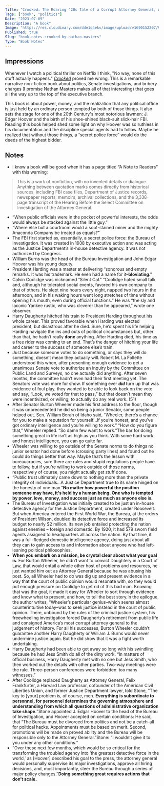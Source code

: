 ```yaml
---
Title: "Crooked: The Roaring '20s Tale of a Corrupt Attorney General, A Crusading Senator, And the Birth of the American Political Scandal"
Tags: ["book", "politics"]
Date: "2023-07-09"
Description: "A book"
Image: "https://res.cloudinary.com/dde1q4ekv/image/upload/v1690152207/9780306826139_oy2vdd.jpg"
Published: true
Slug: "book-notes-crooked-by-nathan-masters"
Type: "Book Notes"
---
```

## **Impressions**

<InlineImage src={https://res.cloudinary.com/dde1q4ekv/image/upload/v1690152207/9780306826139_oy2vdd.jpg} />

Whenever I watch a political thriller on Netflix I think, "No way, none of this stuff actually happens." *[Crooked](https://bookshop.org/p/books/crooked-the-roaring-20s-tale-of-a-corrupt-attorney-general-a-crusading-senator-and-the-birth-of-the-american-political-scan-nathan-masters/18618188?ean=9780306826139)* proved me wrong. This is a remarkable narrative non-fiction book about politics, Senate investigations, and bribery charges (I promise Nathan Masters makes all of that interesting) that goes all the way up to the top of the executive branch.

This book is about power, money, and the realization that any political office is just held by an ordinary person tempted by both of those things. It also sets the stage for one of the 20th Century's most notorious lawmen: J. Edgar Hoover and the birth of his shoe-shined black-suit slick-hair FBI. Reading this book helped shed some light on why Hoover was so ruthless in his documentation and the discipline special agents had to follow. Maybe he realized that without those things, a “secret police force” would do the deeds of the highest bidder.

## **Notes**

- I know a book will be good when it has a page titled “A Note to Readers” with this warning:

> This is a work of nonfiction, with no invented details or dialogue. Anything between quotation marks comes directly from historical sources, including FBI case files, Department of Justice records, newspaper reports, memoirs, archival collections, and the 3,338-page transcript of the Hearing Before the Select Committee on Investigation of the Attorney General.
> 
- “When public officials were in the pocket of powerful interests, the odds would always be stacked against the little guy.”
- “Where else but a courtroom would a soot-stained miner and the mighty Anaconda Company be treated as equals?”
- The FBI first started as, essentially, a secret police force: the Bureau of Investigation. It was created in 1908 by executive action and was acting as the Justice Department’s in-house detective agency. It was not authorized by Congress.
- William Burns was the head of the Bureau Investigation and John Edgar Hoover was his young deputy.
- President Harding was a master at delivering “sonorous and empty remarks. It was his trademark. He even had a name for it–**bloviating**.”
- Calvin Coolidge was nicknamed “Silent Cal.” “Coolidge hated small talk and, although he tolerated social events, favored his own company to that of others. He slept nine hours every night, napped two hours in the afternoon, and in his waking hours went long stretches of time without opening his mouth, even during official functions.” He was “the sly and laconic Yankee rustic, who was cleverer than he appeared,” wrote one observer.
- Harry Daugherty hitched his train to President Harding throughout his whole career. This proved favorable when Harding was elected president, but disastrous after he died. Sure, he’d spent his life helping Harding navigate the ins and outs of political circumstances but, other than that, he hadn’t really **done** anything. After Harding died, his time as a free rider was coming to an end. That’s the danger of hitching your life and career to the success of someone else’s train.
- Just because someone votes to do something, or says they will do something, doesn’t mean they actually will. Robert M. La Follette understood this when, after presenting enough evidence to get a unanimous Senate vote to authorize an inquiry by the Committee on Public Land and Surveys, no one actually did anything. After seven months, the committee hadn’t even had their first meeting yet. The Senators vote was more for show. If something ever ***did*** turn up that was evidence of foul play, they wanted to be able to look back on the vote and say, “Look, we voted for that to pass,” but that doesn’t mean they were incentivized, or willing, to actually do any real work. (51)
- After Senator Burton Wheeler made his first address to the floor, though it was unprecedented he did so being a junior Senator, some people helped out. Sen. William Borah of Idaho said, “Wheeler, there’s a chance for you to make a reputation for yourself…If you’re honest, and you’ve got ordinary intelligence and you’re willing to work.” “How do you figure that,” Wheeler replied. “So damn few want to work.”The bar for doing something great in life isn’t as high as you think. With some hard work and honest intelligence, you can go quite far.
- Wheeler was willing to go outside of the Senate norms to do things no junior senator had done before (crossing party lines) and found out he could do things better that way. Maybe that’s the lesson with bureaucracies, sure there are rules and stupid regulations people have to follow, but if you’re willing to work outside of those norms, respectively of course, you might actually get stuff done.
- “Public trust ultimately came down to nothing more than the private integrity of individuals…A Justice Department true to its name hinged on the honesty of one man.”**No matter how powerful the position someone may have, it's held by a human being. One who is tempted by power, love, money, and success just as much as anyone else is.**
- The Bureau of Investigation was initially created to be just an in-house detective agency for the Justice Department, created under Roosevelt. But when America entered the First World War, the Bureau, at the orders of President Wilson, doubled its detective force and increased its budget to nearly $2 million. Its new job entailed protecting the nation against enemies – foreign and domestic. By 1920, it had 579 sworn field agents assigned to headquarters all across the nation. By that time, it was a full-fledged domestic intelligence agency, doing just about all they can to gain access to and information about anyone who had left-leaning political philosophies.
- **When you embark on a mission, be crystal clear about what your goal is**. For Burton Wheeler, he didn’t want to convict Daughtery in a Court of Law, that would entail a whole other host of problems and resources, he just wanted him out as Attorney General because he was abusing his post. So, all Wheeler had to do was dig up and present evidence in a way that the court of public opinion would resonate with, so they would put enough pressure on Coolidge to get rid of this bad man. Knowing that was the goal, it made it easy for Wheeler to sort through evidence and know what to present, and how, to tell the best story.In the epilogue, the author writes, “Wheeler’s particular genius–which seems almost counterintuitive today–was to seek justice instead in the court of public opinion. There, unbound by the rules of the criminal justice system, his freewheeling investigation forced Daugherty’s retirement from public life and consigned America’s most corrupt attorney general to the judgement of history. For all his successes, Burton Wheeler couldn’t guarantee another Harry Daugherty or William J. Burns would never undermine justice again. But he did show that it was a fight worth undertaking.
- Harry Daugherty had been able to get away so long with his swindling because he had Jess Smith do all of the dirty work. “In matters of official business, Harry Daugherty met with no one but Jess Smith, who then worked out the details with other parties. Two-way meetings were the rule. Three-person conferences were forbidden: too many witnesses.”
- After Coolidge replaced Daugherty as Attorney General, Felix Frankfurter, a Harvard Law professor, cofounder of the American Civil Liberties Union, and former Justice Department lawyer, told Stone, “The key to [your] problem is, of course, men. **Everything is subordinate to personnel, for personnel determines the governing atmosphere and understanding from which all questions of administrative organization take shape.**”Stone appointed J. Edgar Hoover to the head of the Bureau of Investigation, and Hoover accepted on certain conditions: He said, that “The Bureau must be divorced from politics and not be a catch-all for political hacks. Appointments must be based on merit. Second, promotions will be made on proved ability and the Bureau will be responsible only to the Attorney General.”Stone: “I wouldn’t give it to you under any other conditions.”
- “Over these next few months, which would be so critical for the transforming the troubled agency into ‘the greatest detective force in the world,’ as [Hoover] described his goal to the press, the attorney general would personally supervise its major investigations, approve all hiring decisions, and, most importantly, steer the Bureau through a series of major policy changes.”**Doing something great requires actions that don’t scale.**